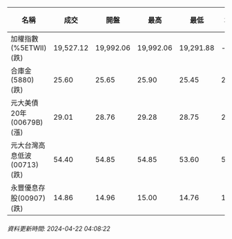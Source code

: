 | 名稱 | 成交 | 開盤 | 最高 | 最低 | 均價 | 成交金額(億) | 昨收 | 漲跌幅 | 漲跌 | 總量 | 昨量 | 振幅 |
| -------- | -------- | -------- | -------- |-------- | -------- | -------- |-------- |-------- |-------- | -------- | -------- |-------- |
|加權指數(%5ETWII) (跌)|19,527.12|19,992.06|19,992.06|19,291.88|-|7,059.98|20,301.20|3.81%|774.08|14,122,522|0|3.45%|
|合庫金(5880) (跌)|25.60|25.65|25.90|25.45|25.59|5.90|25.85|0.97%|0.25|23,077|10,187|1.74%|
|元大美債20年(00679B) (漲)|29.01|28.76|29.28|28.75|29.05|23.00|28.78|0.80%|0.23|79,172|31,600|1.84%|
|元大台灣高息低波(00713) (跌)|54.40|54.85|54.85|53.60|54.29|6.42|55.20|1.45%|0.80|11,829|5,262|2.26%|
|永豐優息存股(00907) (跌)|14.86|14.96|15.00|14.76|14.89|0.970|15.01|1.00%|0.15|6,513|3,053|1.60%|
###### 資料更新時間: 2024-04-22 04:08:22
